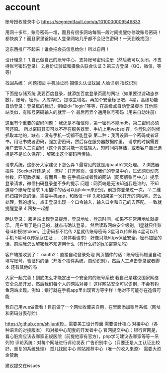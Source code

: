 # account
账号授权登录中心
https://segmentfault.com/q/1010000009546833

用网十多年，账号密码一堆，而且有很多网站每隔一段时间提醒你修改账号密码！都快疯了！而且家里爸妈老人登录网站几乎都不会记住密码！一天到晚找回！

这东西推广不起来！谁会把会员信息给你！所以自用！

设计理念！
1.自己做自己的账号中心，支持账号密码注册（然后我可以关闭，不支持账号密码登录）
2.身份证验证和摄像头联合认证
3.第三方登录（QQ，微信，等等）

找回系统：
问题找回
手机验证码
摄像头认证找回
人脸识别
指纹识别

下面是存储系统
我要百度登录，就添加百度登录页面的网址（如果要过滤动态参数），账号，密码，入库存贮，提取主域名，再加个安全标记吧，4星，高级功能自动登录：登录框的标记，例如id="login"等等，在高级点自动登录脚本
其他网站类似，有账号密码输入的就弄一个
最后再弄个通用账号密码（用来自动注册）

这里有个重要的密码问题：
我还是不相信你，第一密码不能md5，第二密码必须可还原。
所以密码其实可以不存在服务器里，手机上用websql存，你登陆的时候抓取本地的，缺点：没有手机一切都不能登录
第二种：我再设置一个密码或者证书，用证书或者密码，强加密密码，然后存在服务器数据库里。
请求的时候需要用户去输入二次密码（这个肯定只能一次性输入，短时间内存储，或者客户自己选择是不是长久保存），解密出这个密码再传输。

请求系统，这部分大家建议下怎么弄
1.最常见的就是用oauth2来处理。
2.浏览器插件（Socket好还是js）
流程：打开网页，请求我们的登录中心，过滤网页动态参数，匹配数据库，有而且一致
在手机端或者我的网站（网页版账号中心）提示登录请求，微信扫码登录差不多的提示
问题：网页端是无法知道我是谁的，不知道哪个账号在请求
1.用插件的话可以用token来识别。前提你登录过一次。
2.二维码扫描登录的话，需要手机app，和微信一样
3.那如果第一次打开的网站呢，怎么处理，我的想法，点击登录出现一个口令输入，输入口令和自己的去匹配。一致就提醒登录
4.网友一起想

确认登录：
服务端出现登录提示，登录地址，登录时间，如果不在常用地址就提示。
用户看了是自己的，就点击确认登录。
然后读取网站安全级别，1星就只传账号id和授权token，连密码都不给传
2星就传账号密码
3星可以传邮箱
4星可以传手机
5星可以传家庭住址
....（具体看请求）
好像只能https保证安全，密码加密的话，前端我怎么解密我不知道用什么（有什么好的js加密算法吗）

客户端接收到了：
oauth2：直接自动登录处理
网页插件的话：账号密码框里自动填写账号，验证码的话（开发个插件系统，自动识别），然后人工点击登录或者脚本
还有其他的吗

大家一起完善！到底怎么才能定出一个安全的的账号系统
我自己是建议国家网络安全总局开发，然后我们每个人的网站对接！
这样网站安全可以识别，不会有钓鱼网站出现。例如：银行就在手机app里出现官方等字样！绝对不可能存在造假可能

我自己用vue做做看！目前做了一个网址收藏夹自用，在里面添加账号系统（网址和密码分表存贮）

https://github.com/shijunti19...
需要美工设计界面
需要设计核心
对接中心（各种语言的对接版本）
和对接中心配套的开发者中心
官网提交中心：银行官网是，看心脏病应该去哪家正规医院（前提他家有官方），php学习建议去哪家等等一系列的
评论系统：对每个网址进行评论发表
广告识别中心（只要还是人工认证比较好，重复的系统处理）
孤儿找回中心
网站推荐中心（唯一的收入来源）
需要大资金赞助

建议提交在issues
